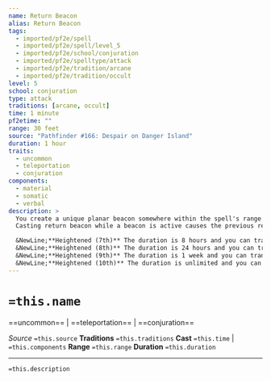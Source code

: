 ```yaml
---
name: Return Beacon
alias: Return Beacon
tags:
  - imported/pf2e/spell
  - imported/pf2e/spell/level_5
  - imported/pf2e/school/conjuration
  - imported/pf2e/spelltype/attack
  - imported/pf2e/tradition/arcane
  - imported/pf2e/tradition/occult
level: 5
school: conjuration
type: attack
traditions: [arcane, occult]
time: 1 minute
pf2etime: ""
range: 30 feet
source: "Pathfinder #166: Despair on Danger Island"
duration: 1 hour
traits:
  - uncommon
  - teleportation
  - conjuration
components:
  - material
  - somatic
  - verbal
description: >
  You create a unique planar beacon somewhere within the spell's range that remains in place. The beacon is invisible except when detected by detect magic, in which case it looks like a 10-foot-wide tower of bright light stretching into the sky. At any time during the duration of the beacon, you can complete a 1-minute activity, which has the concentrate and manipulate traits, to focus on the beacon and transport yourself and any items you're wearing and holding from your current space to the location of the beacon. Transporting yourself in this way ends the spell. If this would bring another creature with you-even if you're carrying it in an extradimensional container-the beacon collapses, ending the spell, and the transportation attempt fails.
  Casting return beacon while a beacon is active causes the previous return beacon spell to end. If you are not within 1 mile of the beacon, your attempt to transport yourself to the beacon fails. If a solid object is in the same space as the beacon when you transport yourself, you arrive in the nearest open space to the beacon. If there is not an open space within 30 feet of the beacon, your attempt to transport yourself fails, but the beacon remains intact.

  &NewLine;**Heightened (7th)** The duration is 8 hours and you can transport yourself to the beacon from up to 100 miles away.
  &NewLine;**Heightened (8th)** The duration is 24 hours and you can transport yourself to the beacon from up to 1,000 miles away. In addition, you can bring 1 willing ally you touch with you when you transport to the beacon.
  &NewLine;**Heightened (9th)** The duration is 1 week and you can transport yourself to the beacon from anywhere on the same plane. In addition, you can bring up to 4 willing allies you touch with you when you transport to the beacon.
  &NewLine;**Heightened (10th)** The duration is unlimited and you can transport yourself to the beacon from any distance, even across other planes. In addition, you can bring up to 8 willing allies you touch when you transport to the beacon.
---
```

# `=this.name`
==uncommon== | ==teleportation== | ==conjuration==

*Source* `=this.source`
**Traditions** `=this.traditions`
**Cast** `=this.time` | `=this.components`
**Range** `=this.range`
**Duration** `=this.duration`

***
`=this.description`
